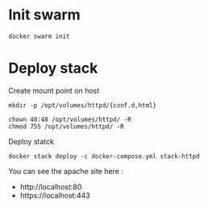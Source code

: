 # Init swarm
```
docker swarm init
```

# Deploy stack

Create mount point on host
```
mkdir -p /opt/volumes/httpd/{conf.d,html}

chown 48:48 /opt/volumes/httpd/ -R
chmod 755 /opt/volumes/httpd/ -R
```

Deploy statck
```
docker stack deploy -c docker-compose.yml stack-httpd
```

You can see the apache site here : 
 - http://localhost:80
 - https://localhost:443
 
 
